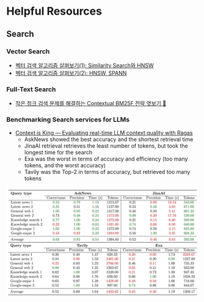 # Helpful Resources

## Search

### Vector Search

- [벡터 검색 알고리즘 살펴보기(1): Similarity Search와 HNSW](https://pangyoalto.com/faiss-1-hnsw/)
- [벡터 검색 알고리즘 살펴보기(2): HNSW, SPANN](https://pangyoalto.com/hnsw-spann/)

### Full-Text Search

- [작은 청크 검색 문제를 해결하는 Contextual BM25F 전략 엿보기 👀](https://blog.sionic.ai/introducing-contextual-bm25f)

### Benchmarking Search services for LLMs

- [Context is King — Evaluating real-time LLM context quality with Ragas](https://emergentmethods.medium.com/context-is-king-evaluating-real-time-llm-context-quality-with-ragas-a8df8e815dc9)
    * AskNews showed the best accuracy and the shortest retrieval time
    * JinaAI retrieval retrieves the least number of tokens, but took the longest time for the search
    * Exa was the worst in terms of accuracy and efficiency (too many tokens, and the worst accuracy)
    * Tavily was the Top-2 in terms of accuracy, but retrieved too many tokens

![search_bench.png](./imgs/search_bench.png)
